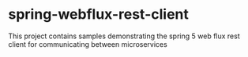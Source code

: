 # spring-webflux-rest-client
This project contains samples demonstrating the spring 5 web flux rest client for communicating between microservices
